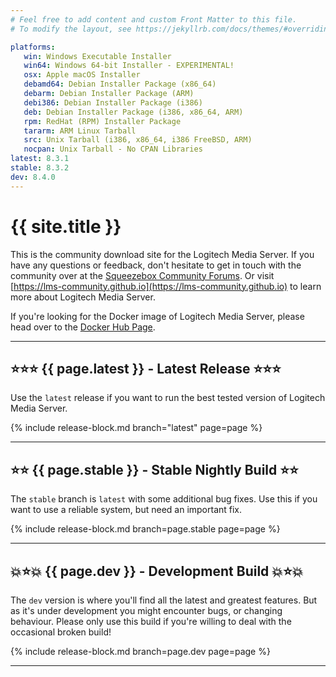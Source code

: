 ```yaml
---
# Feel free to add content and custom Front Matter to this file.
# To modify the layout, see https://jekyllrb.com/docs/themes/#overriding-theme-defaults

platforms:
   win: Windows Executable Installer
   win64: Windows 64-bit Installer - EXPERIMENTAL!
   osx: Apple macOS Installer
   debamd64: Debian Installer Package (x86_64)
   debarm: Debian Installer Package (ARM)
   debi386: Debian Installer Package (i386)
   deb: Debian Installer Package (i386, x86_64, ARM)
   rpm: RedHat (RPM) Installer Package
   tararm: ARM Linux Tarball
   src: Unix Tarball (i386, x86_64, i386 FreeBSD, ARM)
   nocpan: Unix Tarball - No CPAN Libraries
latest: 8.3.1
stable: 8.3.2
dev: 8.4.0
---
```


# {{ site.title }}

This is the community download site for the Logitech Media Server. If you have any questions or feedback,
don't hesitate to get in touch with the community over at the [Squeezebox Community Forums](https://forums.slimdevices.com/).
Or visit [https://lms-community.github.io](https://lms-community.github.io) to learn more about Logitech Media Server.

If you're looking for the Docker image of Logitech Media Server, please head over to the [Docker Hub Page](https://hub.docker.com/r/lmscommunity/logitechmediaserver).

---
## ⭐️⭐️⭐️ {{ page.latest }} - Latest Release ⭐️⭐️⭐️

Use the `latest` release if you want to run the best tested version of Logitech Media Server.

{% include release-block.md branch="latest" page=page %}

---

## ⭐️⭐️ {{ page.stable }} - Stable Nightly Build ⭐️⭐️

The `stable` branch is `latest` with some additional bug fixes. Use this if you want to use a reliable system,
but need an important fix.

{% include release-block.md branch=page.stable page=page %}

---

## 💥⭐️💥 {{ page.dev }} - Development Build 💥⭐️💥

The `dev` version is where you'll find all the latest and greatest features. But as it's under development
you might encounter bugs, or changing behaviour. Please only use this build if you're willing to deal with
the occasional broken build!

{% include release-block.md branch=page.dev page=page %}

---